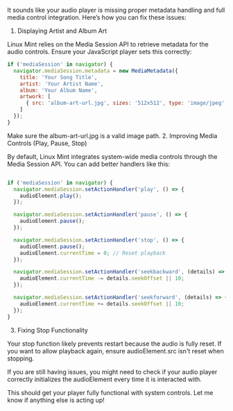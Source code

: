It sounds like your audio player is missing proper metadata handling and full media control integration. Here’s how you can fix these issues:
1. Displaying Artist and Album Art

Linux Mint relies on the Media Session API to retrieve metadata for the audio controls. Ensure your JavaScript player sets this correctly:

```js
if ('mediaSession' in navigator) {
  navigator.mediaSession.metadata = new MediaMetadata({
    title: 'Your Song Title',
    artist: 'Your Artist Name',
    album: 'Your Album Name',
    artwork: [
      { src: 'album-art-url.jpg', sizes: '512x512', type: 'image/jpeg' }
    ]
  });
}
```



Make sure the album-art-url.jpg is a valid image path.
2. Improving Media Controls (Play, Pause, Stop)

By default, Linux Mint integrates system-wide media controls through the Media Session API. You can add better handlers like this:


```js

if ('mediaSession' in navigator) {
  navigator.mediaSession.setActionHandler('play', () => {
    audioElement.play();
  });

  navigator.mediaSession.setActionHandler('pause', () => {
    audioElement.pause();
  });

  navigator.mediaSession.setActionHandler('stop', () => {
    audioElement.pause();
    audioElement.currentTime = 0; // Reset playback
  });

  navigator.mediaSession.setActionHandler('seekbackward', (details) => {
    audioElement.currentTime -= details.seekOffset || 10;
  });

  navigator.mediaSession.setActionHandler('seekforward', (details) => {
    audioElement.currentTime += details.seekOffset || 10;
  });
}


```




3. Fixing Stop Functionality

Your stop function likely prevents restart because the audio is fully reset. If you want to allow playback again, ensure audioElement.src isn't reset when stopping.

If you are still having issues, you might need to check if your audio player correctly initializes the audioElement every time it is interacted with.

This should get your player fully functional with system controls. Let me know if anything else is acting up!